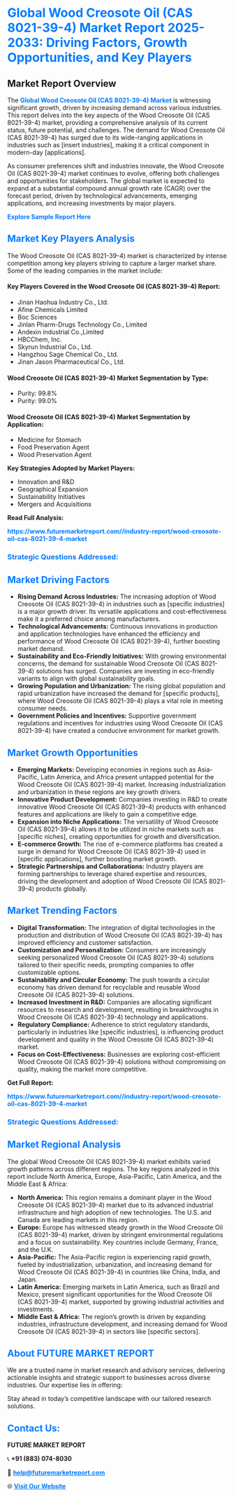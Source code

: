 <h1 style="color: #007BFF;">Global Wood Creosote Oil (CAS 8021-39-4) Market Report 2025-2033: Driving Factors, Growth Opportunities, and Key Players</h1>

<section id="overview">
<h2>Market Report Overview</h2>
<p>The <a href="https://www.futuremarketreport.com//industry-report/wood-creosote-oil-cas-8021-39-4-market" style="color: #007BFF; text-decoration: none;"><strong>Global Wood Creosote Oil (CAS 8021-39-4) Market</strong></a> is witnessing significant growth, driven by increasing demand across various industries. This report delves into the key aspects of the Wood Creosote Oil (CAS 8021-39-4) market, providing a comprehensive analysis of its current status, future potential, and challenges. The demand for Wood Creosote Oil (CAS 8021-39-4) has surged due to its wide-ranging applications in industries such as [insert industries], making it a critical component in modern-day [applications].</p>
<p>As consumer preferences shift and industries innovate, the Wood Creosote Oil (CAS 8021-39-4) market continues to evolve, offering both challenges and opportunities for stakeholders. The global market is expected to expand at a substantial compound annual growth rate (CAGR) over the forecast period, driven by technological advancements, emerging applications, and increasing investments by major players.</p>
</section>

<section id="overview">
<p><a href="https://www.futuremarketreport.com//request-sample/reportId=86089" style="color: #007BFF; text-decoration: none;"><strong>Explore Sample Report Here</strong></a></p>
</section>

<section id="key-players">
<h2 style="color: #007BFF;">Market Key Players Analysis</h2>
<p>The Wood Creosote Oil (CAS 8021-39-4) market is characterized by intense competition among key players striving to capture a larger market share. Some of the leading companies in the market include:</p>
<h4>Key Players Covered in the Wood Creosote Oil (CAS 8021-39-4) Report:</h4>
<ul><li>Jinan Haohua Industry Co., Ltd.</li><li>Afine Chemicals Limited</li><li>Boc Sciences</li><li>Jinlan Pharm-Drugs Technology Co., Limited</li><li>Andexin industrial Co.,Limited</li><li>HBCChem, Inc.</li><li>Skyrun Industrial Co., Ltd.</li><li>Hangzhou Sage Chemical Co., Ltd.</li><li>Jinan Jason Pharmaceutical Co., Ltd.</li></ul>
<h4>Wood Creosote Oil (CAS 8021-39-4) Market Segmentation by Type:</h4>
<ul><li>Purity: 99.8%</li><li>Purity: 99.0%</li></ul>

<h4>Wood Creosote Oil (CAS 8021-39-4) Market Segmentation by Application:</h4>
<ul><li>Medicine for Stomach</li><li>Food Preservation Agent</li><li>Wood Preservation Agent</li></ul>
<p><strong>Key Strategies Adopted by Market Players:</strong></p>
<ul>
<li>Innovation and R&D</li>
<li>Geographical Expansion</li>
<li>Sustainability Initiatives</li>
<li>Mergers and Acquisitions</li>
</ul>
</section>

<section>
<p><strong>Read Full Analysis: </strong></p><a href="https://www.futuremarketreport.com//industry-report/wood-creosote-oil-cas-8021-39-4-market" style="color: #007BFF; text-decoration: none;"><strong>https://www.futuremarketreport.com//industry-report/wood-creosote-oil-cas-8021-39-4-market</strong></a>
<h3 style="color: #007BFF;">Strategic Questions Addressed:</h3>
</section>

<section id="driving-factors">
<h2 style="color: #007BFF;">Market Driving Factors</h2>
<ul>
<li><strong>Rising Demand Across Industries:</strong> The increasing adoption of Wood Creosote Oil (CAS 8021-39-4) in industries such as [specific industries] is a major growth driver. Its versatile applications and cost-effectiveness make it a preferred choice among manufacturers.</li>
<li><strong>Technological Advancements:</strong> Continuous innovations in production and application technologies have enhanced the efficiency and performance of Wood Creosote Oil (CAS 8021-39-4), further boosting market demand.</li>
<li><strong>Sustainability and Eco-Friendly Initiatives:</strong> With growing environmental concerns, the demand for sustainable Wood Creosote Oil (CAS 8021-39-4) solutions has surged. Companies are investing in eco-friendly variants to align with global sustainability goals.</li>
<li><strong>Growing Population and Urbanization:</strong> The rising global population and rapid urbanization have increased the demand for [specific products], where Wood Creosote Oil (CAS 8021-39-4) plays a vital role in meeting consumer needs.</li>
<li><strong>Government Policies and Incentives:</strong> Supportive government regulations and incentives for industries using Wood Creosote Oil (CAS 8021-39-4) have created a conducive environment for market growth.</li>
</ul>
</section>

<section id="growth-opportunities">
<h2 style="color: #007BFF;">Market Growth Opportunities</h2>
<ul>
<li><strong>Emerging Markets:</strong> Developing economies in regions such as Asia-Pacific, Latin America, and Africa present untapped potential for the Wood Creosote Oil (CAS 8021-39-4) market. Increasing industrialization and urbanization in these regions are key growth drivers.</li>
<li><strong>Innovative Product Development:</strong> Companies investing in R&D to create innovative Wood Creosote Oil (CAS 8021-39-4) products with enhanced features and applications are likely to gain a competitive edge.</li>
<li><strong>Expansion into Niche Applications:</strong> The versatility of Wood Creosote Oil (CAS 8021-39-4) allows it to be utilized in niche markets such as [specific niches], creating opportunities for growth and diversification.</li>
<li><strong>E-commerce Growth:</strong> The rise of e-commerce platforms has created a surge in demand for Wood Creosote Oil (CAS 8021-39-4) used in [specific applications], further boosting market growth.</li>
<li><strong>Strategic Partnerships and Collaborations:</strong> Industry players are forming partnerships to leverage shared expertise and resources, driving the development and adoption of Wood Creosote Oil (CAS 8021-39-4) products globally.</li>
</ul>
</section>

<section id="trending-factors">
<h2 style="color: #007BFF;">Market Trending Factors</h2>
<ul>
<li><strong>Digital Transformation:</strong> The integration of digital technologies in the production and distribution of Wood Creosote Oil (CAS 8021-39-4) has improved efficiency and customer satisfaction.</li>
<li><strong>Customization and Personalization:</strong> Consumers are increasingly seeking personalized Wood Creosote Oil (CAS 8021-39-4) solutions tailored to their specific needs, prompting companies to offer customizable options.</li>
<li><strong>Sustainability and Circular Economy:</strong> The push towards a circular economy has driven demand for recyclable and reusable Wood Creosote Oil (CAS 8021-39-4) solutions.</li>
<li><strong>Increased Investment in R&D:</strong> Companies are allocating significant resources to research and development, resulting in breakthroughs in Wood Creosote Oil (CAS 8021-39-4) technology and applications.</li>
<li><strong>Regulatory Compliance:</strong> Adherence to strict regulatory standards, particularly in industries like [specific industries], is influencing product development and quality in the Wood Creosote Oil (CAS 8021-39-4) market.</li>
<li><strong>Focus on Cost-Effectiveness:</strong> Businesses are exploring cost-efficient Wood Creosote Oil (CAS 8021-39-4) solutions without compromising on quality, making the market more competitive.</li>
</ul>
</section>

<section>
<p><strong>Get Full Report: </strong></p><a href="https://www.futuremarketreport.com//industry-report/wood-creosote-oil-cas-8021-39-4-market" style="color: #007BFF; text-decoration: none;"><strong>https://www.futuremarketreport.com//industry-report/wood-creosote-oil-cas-8021-39-4-market</strong></a>
<h3 style="color: #007BFF;">Strategic Questions Addressed:</h3>
</section>


<section id="regional-analysis">
<h2 style="color: #007BFF;">Market Regional Analysis</h2>
<p>The global Wood Creosote Oil (CAS 8021-39-4) market exhibits varied growth patterns across different regions. The key regions analyzed in this report include North America, Europe, Asia-Pacific, Latin America, and the Middle East & Africa:</p>
<ul>
<li><strong>North America:</strong> This region remains a dominant player in the Wood Creosote Oil (CAS 8021-39-4) market due to its advanced industrial infrastructure and high adoption of new technologies. The U.S. and Canada are leading markets in this region.</li>
<li><strong>Europe:</strong> Europe has witnessed steady growth in the Wood Creosote Oil (CAS 8021-39-4) market, driven by stringent environmental regulations and a focus on sustainability. Key countries include Germany, France, and the U.K.</li>
<li><strong>Asia-Pacific:</strong> The Asia-Pacific region is experiencing rapid growth, fueled by industrialization, urbanization, and increasing demand for Wood Creosote Oil (CAS 8021-39-4) in countries like China, India, and Japan.</li>
<li><strong>Latin America:</strong> Emerging markets in Latin America, such as Brazil and Mexico, present significant opportunities for the Wood Creosote Oil (CAS 8021-39-4) market, supported by growing industrial activities and investments.</li>
<li><strong>Middle East & Africa:</strong> The region’s growth is driven by expanding industries, infrastructure development, and increasing demand for Wood Creosote Oil (CAS 8021-39-4) in sectors like [specific sectors].</li>
</ul>
</section>

<footer>
<h2 style="color: #007BFF;">About FUTURE MARKET REPORT</h2>
<p>We are a trusted name in market research and advisory services, delivering actionable insights and strategic support to businesses across diverse industries. Our expertise lies in offering:</p>

<p>Stay ahead in today’s competitive landscape with our tailored research solutions.</p>

<h2 style="color: #007BFF;">Contact Us:</h2>
<p><strong>FUTURE MARKET REPORT</strong></p>
<p>📞 <strong>+91 (883) 074-8030</strong></p>
<p>📧 <strong><a href="mailto:help@futuremarketreport.com" style="color: #007BFF;">help@futuremarketreport.com</a></strong></p>
<p>🌐 <strong><a href="https://www.futuremarketreport.com/" style="color: #007BFF;">Visit Our Website</a></strong></p>
</footer>